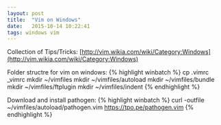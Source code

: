 ```yaml
---
layout: post
title:  "Vim on Windows"
date:   2015-10-14 10:22:41
tags: windows vim
---
```


Collection of Tips/Tricks:
[http://vim.wikia.com/wiki/Category:Windows](http://vim.wikia.com/wiki/Category:Windows)


Folder structre for vim on windows:
{% highlight winbatch %}
cp .vimrc _vimrc
mkdir ~/vimfiles
mkdir ~/vimfiles/autoload
mkdir ~/vimfiles/bundle
mkdir ~/vimfiles/ftplugin
mkdir ~/vimfiles/indent
{% endhighlight %}

Download and install pathogen:
{% highlight winbatch %}
curl -outfile ~/vimfiles/autoload/pathogen.vim https://tpo.pe/pathogen.vim
{% endhighlight %}
